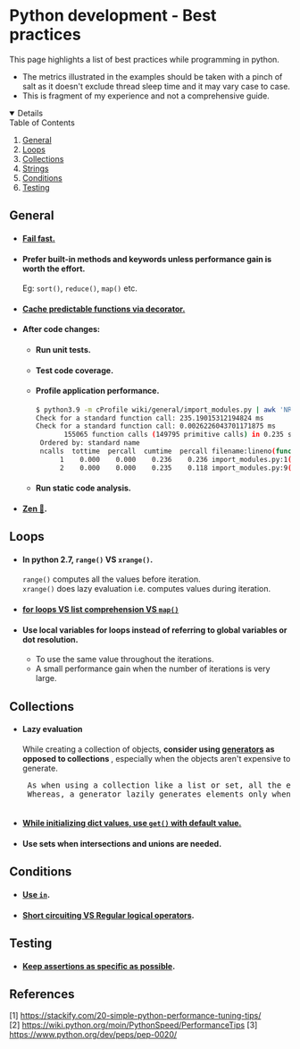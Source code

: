  # Python development - Best practices
 This page highlights a list of best practices while programming in python.
 
 - The metrics illustrated in the examples should be taken with a pinch of salt as it doesn't
 exclude thread sleep time and it may vary case to case.
 - This is fragment of my experience and not a comprehensive guide.
 
 <!-- TABLE OF CONTENTS -->
<details open="open">
  Table of Contents
  <ol>
     <li> <a href="#general">General</a> </li>
     <li> <a href="#loops">Loops</a> </li>
     <li> <a href="#collections">Collections</a> </li>
     <li> <a href="#strings">Strings</a> </li>
     <li> <a href="#conditions">Conditions</a> </li>
     <li> <a href="#testing">Testing</a> </li>
  </ol>
</details>

## General
 - #### <a href="wiki/general/fail_fast.py">Fail fast.</a>

 - #### Prefer built-in methods and keywords unless performance gain is worth the effort. 
    Eg: <code>sort()</code>,
    <code>reduce()</code>,
    <code>map()</code>
    etc.

 - #### <a href="wiki/general/lru_cache.py">Cache predictable functions via decorator.</a>
 
 - #### After code changes:
    - #### Run unit tests.
    - #### Test code coverage.
    - #### Profile application performance.
      <p>

       ```bash
       $ python3.9 -m cProfile wiki/general/import_modules.py | awk 'NR<8 || /import_modules/'
       Check for a standard function call: 235.19015312194824 ms
       Check for a standard function call: 0.0026226043701171875 ms
              155065 function calls (149795 primitive calls) in 0.235 seconds
        Ordered by: standard name
        ncalls  tottime  percall  cumtime  percall filename:lineno(function)
             1    0.000    0.000    0.236    0.236 import_modules.py:1(<module>)
             2    0.000    0.000    0.235    0.118 import_modules.py:9(import_check)
       ```
      </p>
    - #### Run static code analysis.
 
 - #### [Zen 🧘](wiki/general/zen.py).

## Loops
 - #### In python 2.7, <code>range()</code> VS <code>xrange()</code>. <br>
    <code>range()</code> computes all the values before iteration. <br>
    <code>xrange()</code> does lazy evaluation i.e. computes values during iteration.
 - #### <a href="wiki/loops/loops_vs_list_comprehension_vs_map.py">for loops VS list comprehension VS <code>map()</code></a>
 - #### Use local variables for loops instead of referring to global variables or dot resolution.
   - To use the same value throughout the iterations.
   - A small performance gain when the number of iterations is very large.


## Collections
 - #### Lazy evaluation
   While creating a collection of objects, <b> consider using [generators](wiki/loops/generator.py) as opposed to collections </b>, especially when the objects aren't 
   expensive to generate.<br>
    <pre>
    As when using a collection like a list or set, all the elements need to be generated and stored in memory.
    Whereas, a generator lazily generates elements only when the iteration needs it.
    </pre>

 - #### [While initializing dict values, use <code>get()</code> with default value.](wiki/datatypes/datatypes.py#148)

 - #### Use sets when intersections and unions are needed.


## Conditions
 - #### [Use <code>in</code>](wiki/conditions/in_keyword.py).
 - #### [Short circuiting VS Regular logical operators](wiki/conditions/logical_operators.py#36).

## Testing
 - #### [Keep assertions as specific as possible](wiki/unit_tests/even_number_test.py#57).

## References
[1] https://stackify.com/20-simple-python-performance-tuning-tips/ <br>
[2] https://wiki.python.org/moin/PythonSpeed/PerformanceTips
[3] https://www.python.org/dev/peps/pep-0020/
